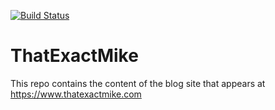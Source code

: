 [![Build Status](https://dev.azure.com/exactmike/Blog/_apis/build/status/exactmike.Blog.build?branchName=master)](https://dev.azure.com/exactmike/Blog/_build/latest?definitionId=2&branchName=master)
# ThatExactMike
This repo contains the content of the blog site that appears at https://www.thatexactmike.com
